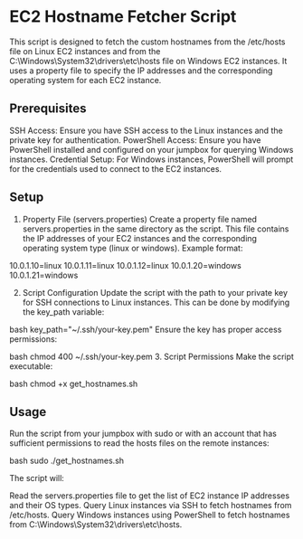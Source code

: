 # EC2 Hostname Fetcher Script

This script is designed to fetch the custom hostnames from the /etc/hosts file on Linux EC2 instances and from the C:\Windows\System32\drivers\etc\hosts file on Windows EC2 instances. 
It uses a property file to specify the IP addresses and the corresponding operating system for each EC2 instance.

## Prerequisites
SSH Access: Ensure you have SSH access to the Linux instances and the private key for authentication.
PowerShell Access: Ensure you have PowerShell installed and configured on your jumpbox for querying Windows instances.
Credential Setup: For Windows instances, PowerShell will prompt for the credentials used to connect to the EC2 instances.

## Setup

1. Property File (servers.properties)
Create a property file named servers.properties in the same directory as the script. This file contains the IP addresses of your EC2 instances and the corresponding operating system type (linux or windows). Example format:

10.0.1.10=linux
10.0.1.11=linux
10.0.1.12=linux
10.0.1.20=windows
10.0.1.21=windows

2. Script Configuration
Update the script with the path to your private key for SSH connections to Linux instances. This can be done by modifying the key_path variable:

bash
key_path="~/.ssh/your-key.pem"
Ensure the key has proper access permissions:

bash
chmod 400 ~/.ssh/your-key.pem
3. Script Permissions
Make the script executable:

bash
chmod +x get_hostnames.sh


## Usage
Run the script from your jumpbox with sudo or with an account that has sufficient permissions to read the hosts files on the remote instances:


bash
sudo ./get_hostnames.sh


The script will:

Read the servers.properties file to get the list of EC2 instance IP addresses and their OS types.
Query Linux instances via SSH to fetch hostnames from /etc/hosts.
Query Windows instances using PowerShell to fetch hostnames from C:\Windows\System32\drivers\etc\hosts.
